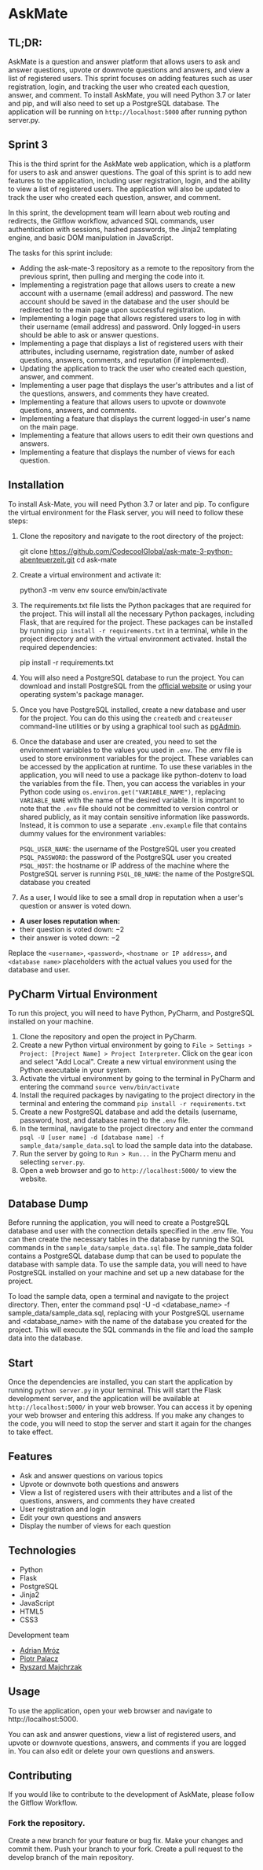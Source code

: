 # AskMate

## TL;DR: 
AskMate is a question and answer platform that allows users to ask and answer questions, upvote or downvote questions and answers, and view a list of registered users. This sprint focuses on adding features such as user registration, login, and tracking the user who created each question, answer, and comment. To install AskMate, you will need Python 3.7 or later and pip, and will also need to set up a PostgreSQL database. The application will be running on `http://localhost:5000` after running python server.py.

## Sprint 3
This is the third sprint for the AskMate web application, which is a platform for users to ask and answer questions. The goal of this sprint is to add new features to the application, including user registration, login, and the ability to view a list of registered users. The application will also be updated to track the user who created each question, answer, and comment.

In this sprint, the development team will learn about web routing and redirects, the Gitflow workflow, advanced SQL commands, user authentication with sessions, hashed passwords, the Jinja2 templating engine, and basic DOM manipulation in JavaScript.

The tasks for this sprint include:
- Adding the ask-mate-3 repository as a remote to the repository from the previous sprint, then pulling and merging the code into it.
- Implementing a registration page that allows users to create a new account with a username (email address) and password. The new account should be saved in the database and the user should be redirected to the main page upon successful registration.
- Implementing a login page that allows registered users to log in with their username (email address) and password. Only logged-in users should be able to ask or answer questions.
- Implementing a page that displays a list of registered users with their attributes, including username, registration date, number of asked questions, answers, comments, and reputation (if implemented).
- Updating the application to track the user who created each question, answer, and comment.
- Implementing a user page that displays the user's attributes and a list of the questions, answers, and comments they have created.
- Implementing a feature that allows users to upvote or downvote questions, answers, and comments.
- Implementing a feature that displays the current logged-in user's name on the main page.
- Implementing a feature that allows users to edit their own questions and answers.
- Implementing a feature that displays the number of views for each question.

## Installation
To install Ask-Mate, you will need Python 3.7 or later and pip.
To configure the virtual environment for the Flask server, you will need to follow these steps:

1. Clone the repository and navigate to the root directory of the project:

    git clone https://github.com/CodecoolGlobal/ask-mate-3-python-abenteuerzeit.git
    cd ask-mate

2. Create a virtual environment and activate it:

    python3 -m venv env
    source env/bin/activate

3. The requirements.txt file lists the Python packages that are required for the project. This will install all the necessary Python packages, including Flask, that are required for the project. These packages can be installed by running `pip install -r requirements.txt` in a terminal, while in the project directory and with the virtual environment activated. Install the required dependencies:

    pip install -r requirements.txt

4. You will also need a PostgreSQL database to run the project. You can download and install PostgreSQL from the [official website](https://www.postgresql.org/download/) or using your operating system's package manager.

5. Once you have PostgreSQL installed, create a new database and user for the project. You can do this using the `createdb` and `createuser` command-line utilities or by using a graphical tool such as [pgAdmin](https://www.pgadmin.org/).

6. Once the database and user are created, you need to set the environment variables to the values you used in `.env`. The .env file is used to store environment variables for the project. These variables can be accessed by the application at runtime. To use these variables in the application, you will need to use a package like python-dotenv to load the variables from the file. Then, you can access the variables in your Python code using `os.environ.get("VARIABLE_NAME")`, replacing `VARIABLE_NAME` with the name of the desired variable. It is important to note that the `.env` file should not be committed to version control or shared publicly, as it may contain sensitive information like passwords. Instead, it is common to use a separate `.env.example` file that contains dummy values for the environment variables:

    `PSQL_USER_NAME`: the username of the PostgreSQL user you created
    `PSQL_PASSWORD`: the password of the PostgreSQL user you created
    `PSQL_HOST`: the hostname or IP address of the machine where the PostgreSQL server is running
    `PSQL_DB_NAME`: the name of the PostgreSQL database you created

7. As a user, I would like to see a small drop in reputation when a user's question or answer is voted down.
- **A user loses reputation when:**
- their question is voted down: −2
- their answer is voted down: −2

Replace the `<username>`, `<password>`, `<hostname or IP address>`, and `<database name>` placeholders with the actual values you used for the database and user.

## PyCharm Virtual Environment

To run this project, you will need to have Python, PyCharm, and PostgreSQL installed on your machine.

1. Clone the repository and open the project in PyCharm.
2. Create a new Python virtual environment by going to `File > Settings > Project: [Project Name] > Project Interpreter`. Click on the gear icon and select "Add Local". Create a new virtual environment using the Python executable in your system.
3. Activate the virtual environment by going to the terminal in PyCharm and entering the command `source venv/bin/activate`
4. Install the required packages by navigating to the project directory in the terminal and entering the command `pip install -r requirements.txt`
5. Create a new PostgreSQL database and add the details (username, password, host, and database name) to the `.env` file.
6. In the terminal, navigate to the project directory and enter the command `psql -U [user name] -d [database name] -f sample_data/sample_data.sql` to load the sample data into the database.
7. Run the server by going to `Run > Run...` in the PyCharm menu and selecting `server.py`.
8. Open a web browser and go to `http://localhost:5000/` to view the website.

## Database Dump
Before running the application, you will need to create a PostgreSQL database and user with the connection details specified in the .env file. You can then create the necessary tables in the database by running the SQL commands in the `sample_data/sample_data.sql` file.
The sample_data folder contains a PostgreSQL database dump that can be used to populate the database with sample data. To use the sample data, you will need to have PostgreSQL installed on your machine and set up a new database for the project.

To load the sample data, open a terminal and navigate to the project directory. Then, enter the command psql -U <username> -d <database_name> -f sample_data/sample_data.sql, replacing <username> with your PostgreSQL username and <database_name> with the name of the database you created for the project. This will execute the SQL commands in the file and load the sample data into the database.

## Start

Once the dependencies are installed, you can start the application by running `python server.py` in your terminal. 
This will start the Flask development server, and the application will be available at `http://localhost:5000/` in your web browser.
You can access it by opening your web browser and entering this address.
If you make any changes to the code, you will need to stop the server and start it again for the changes to take effect.

## Features
- Ask and answer questions on various topics
- Upvote or downvote both questions and answers
- View a list of registered users with their attributes and a list of the questions, answers, and comments they have created
- User registration and login
- Edit your own questions and answers
- Display the number of views for each question 

## Technologies
- Python
- Flask
- PostgreSQL
- Jinja2
- JavaScript
- HTML5
- CSS3

Development team
- [Adrian Mróz](https://www.linkedin.com/in/abenteuerzeit/) 
- [Piotr Palacz](https://www.linkedin.com/in/piotr-palacz-6ab556197/)
- [Ryszard Majchrzak](https://www.linkedin.com/in/ryszard-majchrzak-795b70219/)

## Usage
To use the application, open your web browser and navigate to http://localhost:5000.

You can ask and answer questions, view a list of registered users, and upvote or downvote questions, answers, and comments if you are logged in. You can also edit or delete your own questions and answers.

## Contributing
If you would like to contribute to the development of AskMate, please follow the Gitflow Workflow.

### Fork the repository.
Create a new branch for your feature or bug fix.
Make your changes and commit them.
Push your branch to your fork.
Create a pull request to the develop branch of the main repository.
